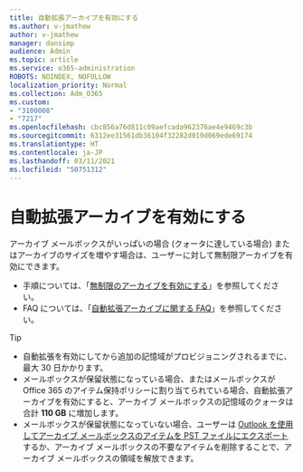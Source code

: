 ```yaml
---
title: 自動拡張アーカイブを有効にする
ms.author: v-jmathew
author: v-jmathew
manager: dansimp
audience: Admin
ms.topic: article
ms.service: o365-administration
ROBOTS: NOINDEX, NOFOLLOW
localization_priority: Normal
ms.collection: Adm_O365
ms.custom:
- "3100008"
- "7217"
ms.openlocfilehash: cbc856a76d811c09aefcada962376ae4e9469c3b
ms.sourcegitcommit: 6312ee31561db36104f32282d019d069ede69174
ms.translationtype: HT
ms.contentlocale: ja-JP
ms.lasthandoff: 03/11/2021
ms.locfileid: "50751312"
---
```

# <a name="enable-auto-expanding-archiving"></a>自動拡張アーカイブを有効にする

アーカイブ メールボックスがいっぱいの場合 (クォータに達している場合) またはアーカイブのサイズを増やす場合は、ユーザーに対して無制限アーカイブを有効にできます。

- 手順については、「[無制限のアーカイブを有効にする](https://docs.microsoft.com/office365/securitycompliance/enable-unlimited-archiving)」を参照してください。
- FAQ については、「[自動拡張アーカイブに関する FAQ](https://blogs.technet.microsoft.com/exchange/2018/04/09/office-365-auto-expanding-archives-faq/)」を参照してください。

> [!TIP]
>
> - 自動拡張を有効にしてから追加の記憶域がプロビジョニングされるまでに、最大 30 日かかります。
> - メールボックスが保留状態になっている場合、またはメールボックスが Office 365 のアイテム保持ポリシーに割り当てられている場合、自動拡張アーカイブを有効にすると、アーカイブ メールボックスの記憶域のクォータは合計 **110 GB** に増加します。
> - メールボックスが保留状態になっていない場合、ユーザーは [Outlook を使用してアーカイブ メールボックスのアイテムを PST ファイルにエクスポート](https://support.office.com/article/Export-or-backup-email-contacts-and-calendar-to-an-Outlook-pst-file-14252b52-3075-4e9b-be4e-ff9ef1068f91)するか、アーカイブ メールボックスの不要なアイテムを削除することで、アーカイブ メールボックスの領域を解放できます。
